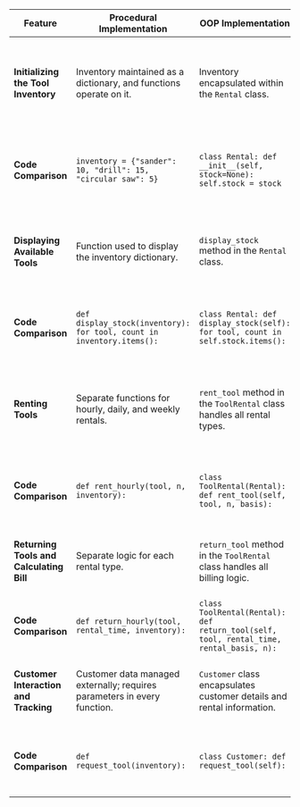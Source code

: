 | **Feature**                           | **Procedural Implementation**                                               | **OOP Implementation**                                                   | **Benefit of OOP**                                                             |
|---------------------------------------|-------------------------------------------------------------------------|-------------------------------------------------------------------------|-------------------------------------------------------------------------------|
| **Initializing the Tool Inventory**   | Inventory maintained as a dictionary, and functions operate on it.      | Inventory encapsulated within the `Rental` class.                        | Encapsulation within the class helps prevent unintended changes and organizes the data. |
| **Code Comparison**                   | `inventory = {"sander": 10, "drill": 15, "circular saw": 5}`            | `class Rental: def __init__(self, stock=None): self.stock = stock`       | OOP makes inventory a part of the class state, improving data management and access. |
| **Displaying Available Tools**        | Function used to display the inventory dictionary.                      | `display_stock` method in the `Rental` class.                            | Method is reusable and extendable, keeping it associated with the object’s state. |
| **Code Comparison**                   | `def display_stock(inventory): for tool, count in inventory.items():`   | `class Rental: def display_stock(self): for tool, count in self.stock.items():` | Encapsulating display logic in the class ensures better structure and reusability. |
| **Renting Tools**                     | Separate functions for hourly, daily, and weekly rentals.               | `rent_tool` method in the `ToolRental` class handles all rental types.   | Consolidates rental logic into one method, making it more flexible and reducing redundancy. |
| **Code Comparison**                   | `def rent_hourly(tool, n, inventory):`                                  | `class ToolRental(Rental): def rent_tool(self, tool, n, basis):`         | One method to handle all rental types, improving scalability and maintainability. |
| **Returning Tools and Calculating Bill** | Separate logic for each rental type.                                    | `return_tool` method in the `ToolRental` class handles all billing logic. | Centralizing logic reduces code duplication and simplifies maintenance. |
| **Code Comparison**                   | `def return_hourly(tool, rental_time, inventory):`                      | `class ToolRental(Rental): def return_tool(self, tool, rental_time, rental_basis, n):` | OOP makes updates easier by centralizing billing in one method.                   |
| **Customer Interaction and Tracking** | Customer data managed externally; requires parameters in every function. | `Customer` class encapsulates customer details and rental information.    | Encapsulating customer data makes it easier to track rentals and maintain the code. |
| **Code Comparison**                   | `def request_tool(inventory):`                                           | `class Customer: def request_tool(self):`                                 | Organizes customer state, improving readability and maintainability.            |
